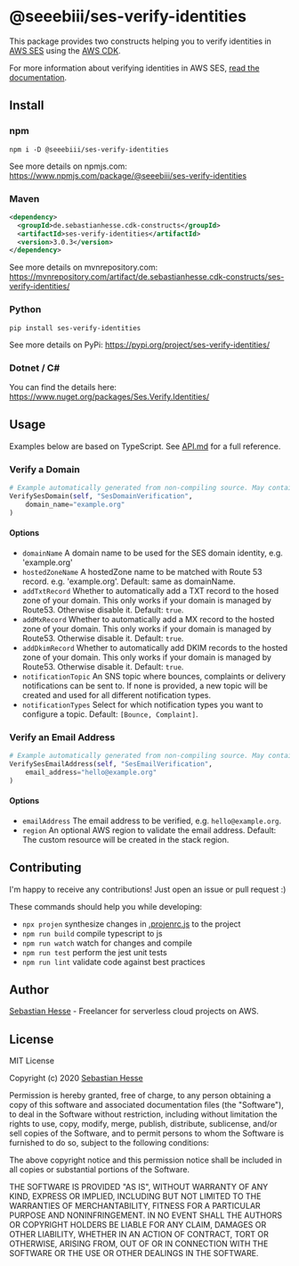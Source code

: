 # @seeebiii/ses-verify-identities

This package provides two constructs helping you to verify identities in [AWS SES](https://aws.amazon.com/ses/) using the [AWS CDK](https://aws.amazon.com/cdk/).

For more information about verifying identities in AWS SES, [read the documentation](https://docs.aws.amazon.com/ses/latest/DeveloperGuide/verify-domains.html).

## Install

### npm

```shell
npm i -D @seeebiii/ses-verify-identities
```

See more details on npmjs.com: https://www.npmjs.com/package/@seeebiii/ses-verify-identities

### Maven

```xml
<dependency>
  <groupId>de.sebastianhesse.cdk-constructs</groupId>
  <artifactId>ses-verify-identities</artifactId>
  <version>3.0.3</version>
</dependency>
```

See more details on mvnrepository.com: https://mvnrepository.com/artifact/de.sebastianhesse.cdk-constructs/ses-verify-identities/

### Python

```shell
pip install ses-verify-identities
```

See more details on PyPi: https://pypi.org/project/ses-verify-identities/

### Dotnet / C#

You can find the details here: https://www.nuget.org/packages/Ses.Verify.Identities/

## Usage

Examples below are based on TypeScript.
See [API.md](API.md) for a full reference.

### Verify a Domain

```python
# Example automatically generated from non-compiling source. May contain errors.
VerifySesDomain(self, "SesDomainVerification",
    domain_name="example.org"
)
```

#### Options

* `domainName` A domain name to be used for the SES domain identity, e.g. 'example.org'
* `hostedZoneName` A hostedZone name to be matched with Route 53 record. e.g. 'example.org'. Default: same as domainName.
* `addTxtRecord` Whether to automatically add a TXT record to the hosed zone of your domain. This only works if your domain is managed by Route53. Otherwise disable it. Default: `true`.
* `addMxRecord` Whether to automatically add a MX record to the hosted zone of your domain. This only works if your domain is managed by Route53. Otherwise disable it. Default: `true`.
* `addDkimRecord` Whether to automatically add DKIM records to the hosted zone of your domain. This only works if your domain is managed by Route53. Otherwise disable it. Default: `true`.
* `notificationTopic` An SNS topic where bounces, complaints or delivery notifications can be sent to. If none is provided, a new topic will be created and used for all different notification types.
* `notificationTypes` Select for which notification types you want to configure a topic. Default: `[Bounce, Complaint]`.

### Verify an Email Address

```python
# Example automatically generated from non-compiling source. May contain errors.
VerifySesEmailAddress(self, "SesEmailVerification",
    email_address="hello@example.org"
)
```

#### Options

* `emailAddress` The email address to be verified, e.g. `hello@example.org`.
* `region` An optional AWS region to validate the email address. Default: The custom resource will be created in the stack region.

## Contributing

I'm happy to receive any contributions!
Just open an issue or pull request :)

These commands should help you while developing:

* `npx projen`         synthesize changes in [.projenrc.js](.projenrc.js) to the project
* `npm run build`      compile typescript to js
* `npm run watch`      watch for changes and compile
* `npm run test`       perform the jest unit tests
* `npm run lint`       validate code against best practices

## Author

[Sebastian Hesse](https://www.sebastianhesse.de) - Freelancer for serverless cloud projects on AWS.

## License

MIT License

Copyright (c) 2020 [Sebastian Hesse](https://www.sebastianhesse.de)

Permission is hereby granted, free of charge, to any person obtaining a copy of this software and associated documentation files (the "Software"), to deal in the Software without restriction, including without limitation the rights to use, copy, modify, merge, publish, distribute, sublicense, and/or sell copies of the Software, and to permit persons to whom the Software is furnished to do so, subject to the following conditions:

The above copyright notice and this permission notice shall be included in all copies or substantial portions of the Software.

THE SOFTWARE IS PROVIDED "AS IS", WITHOUT WARRANTY OF ANY KIND, EXPRESS OR IMPLIED, INCLUDING BUT NOT LIMITED TO THE WARRANTIES OF MERCHANTABILITY, FITNESS FOR A PARTICULAR PURPOSE AND NONINFRINGEMENT. IN NO EVENT SHALL THE AUTHORS OR COPYRIGHT HOLDERS BE LIABLE FOR ANY CLAIM, DAMAGES OR OTHER LIABILITY, WHETHER IN AN ACTION OF CONTRACT, TORT OR OTHERWISE, ARISING FROM, OUT OF OR IN CONNECTION WITH THE SOFTWARE OR THE USE OR OTHER DEALINGS IN THE SOFTWARE.
